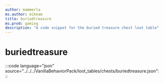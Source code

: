 ```yaml
---
author: mammerla
ms.author: mikeam
title: buriedtreasure
ms.prod: gaming
description: "A code snippet for the buried treasure chest loot table"
---
```


# buriedtreasure

:::code language="json" source="../../../VanillaBehaviorPack/loot_tables/chests/buriedtreasure.json":::
